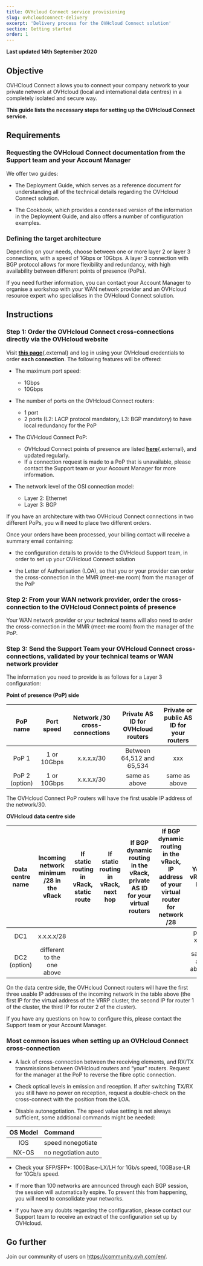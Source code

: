 ```yaml
---
title: OVHcloud Connect service provisioning
slug: ovhcloudconnect-delivery
excerpt: 'Delivery process for the OVHcloud Connect solution'
section: Getting started
order: 1
---
```


**Last updated 14th September 2020**

## Objective

OVHCloud Connect allows you to connect your company network to your private network at OVHcloud (local and international data centres) in a completely isolated and secure way.

**This guide lists the necessary steps for setting up the OVHcloud Connect service.**

## Requirements

### Requesting the OVHcloud Connect documentation from the Support team and your Account Manager

We offer two guides:

- The Deployment Guide, which serves as a reference document for understanding all of the technical details regarding the OVHcloud Connect solution.

- The Cookbook, which provides a condensed version of the information in the Deployment Guide, and also offers a number of configuration examples.

### Defining the target architecture

Depending on your needs, choose between one or more layer 2 or layer 3 connections, with a speed of 1Gbps or 10Gbps. A layer 3 connection with BGP protocol allows for more flexibility and redundancy, with high availability between different points of presence (PoPs).

If you need further information, you can contact your Account Manager to organise a workshop with your WAN network provider and an OVHcloud resource expert who specialises in the OVHcloud Connect solution.

## Instructions

### Step 1: Order the OVHcloud Connect cross-connections directly via the OVHcloud website

Visit [**this page**](https://www.ovh.com/asia/solutions/ovhcloud-connect/){.external} and log in using your OVHcloud credentials to order **each connection**. The following features will be offered:

- The maximum port speed:
    + 1Gbps
    + 10Gbps

- The number of ports on the OVHcloud Connect routers:
    + 1 port 
    + 2 ports (L2: LACP protocol mandatory, L3: BGP mandatory) to have local redundancy for the PoP

- The OVHcloud Connect PoP:
    + OVHcloud Connect points of presence are listed [**here**](https://www.ovh.com/asia/solutions/ovhcloud-connect/){.external}, and updated regularly.
    + If a connection request is made to a PoP that is unavailable, please contact the Support team or your Account Manager for more information.

- The network level of the OSI connection model: 

    + Layer 2: Ethernet 
    + Layer 3: BGP

If you have an architecture with two OVHcloud Connect connections in two different PoPs, you will need to place two different orders.

Once your orders have been processed, your billing contact will receive a summary email containing:

- the configuration details to provide to the OVHcloud Support team, in order to set up your OVHcloud Connect solution 

- the Letter of Authorisation (LOA), so that you or your provider can order the cross-connection in the MMR (meet-me room) from the manager of the PoP

### Step 2: From your WAN network provider, order the cross-connection to the OVHcloud Connect points of presence

Your WAN network provider or your technical teams will also need to order the cross-connection in the MMR (meet-me room) from the manager of the PoP.

### Step 3: Send the Support Team your OVHcloud Connect cross-connections, validated by your technical teams or WAN network provider

The information you need to provide is as follows for a Layer 3 configuration:

**Point of presence (PoP) side**

| PoP name    | Port speed | Network /30 cross-connections | Private AS ID for OVHcloud routers | Private or public AS ID for your routers |
|:-------:|:------:|:-----:|:---:|:---:|
| PoP 1   | 1 or 10Gbps | x.x.x.x/30 | Between 64,512 and 65,534 | xxx |
| PoP 2 (option) |1 or 10Gbps |x.x.x.x/30 | same as above|  same as above |  

The OVHcloud Connect PoP routers will have the first usable IP address of the network/30.

**OVHcloud data centre side**

| Data centre name | Incoming network minimum /28 in the vRack | If static routing in vRack, static route | If static routing in vRack, next hop | If BGP dynamic routing in the vRack, private AS ID for your virtual routers | If BGP dynamic routing in the vRack, IP address of your virtual router for network /28| Your vRack ID |
|:-------:|:------:|:-----:|:---:|:---:|:---:|:---:|
| DC1 | x.x.x.x/28 |  |  | | |pn-xxx |
| DC2 (option) | different to the one above |  |  | | | same as above |

On the data centre side, the OVHcloud Connect routers will have the first three usable IP addresses of the incoming network in the table above (the first IP for the virtual address of the VRRP cluster, the second IP for router 1 of the cluster, the third IP for router 2 of the cluster). 

If you have any questions on how to configure this, please contact the Support team or your Account Manager.

### Most common issues when setting up an OVHcloud Connect cross-connection

- A lack of cross-connection between the receiving elements, and RX/TX transmissions between OVHcloud routers and “your” routers. Request for the manager at the PoP to reverse the fibre optic connection.

- Check optical levels in emission and reception. If after switching TX/RX you still have no power on reception, request a double-check on the cross-connect with the position from the LOA.

- Disable autonegotiation. The speed value setting is not always sufficient, some additional commands might be needed:

| OS Model | Command |
|:--------:|:-----------------|
| IOS | speed nonegotiate |
| NX-OS | no negotiation auto |

- Check your SFP/SFP+: 1000Base-LX/LH for 1Gb/s speed, 10GBase-LR for 10Gb/s speed.

- If more than 100 networks are announced through each BGP session, the session will automatically expire. To prevent this from happening, you will need to consolidate your networks.

- If you have any doubts regarding the configuration, please contact our Support team to receive an extract of the configuration set up by OVHcloud.

## Go further

Join our community of users on <https://community.ovh.com/en/>.
